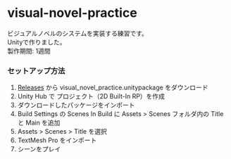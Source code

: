 # visual-novel-practice

ビジュアルノベルのシステムを実装する練習です。  
Unityで作りました。  
製作期間: 1週間

### セットアップ方法  

1. [Releases](https://github.com/shiki-saiki/visual-novel-practice/releases) から visual_novel_practice.unitypackage をダウンロード
2. Unity Hub で プロジェクト（2D Built-In RP）を作成
3. ダウンロードしたパッケージをインポート
4. Build Settings の Scenes In Build に Assets > Scenes フォルダ内の Title と Main を追加
6. Assets > Scenes > Title を選択
5. TextMesh Pro をインポート
7. シーンをプレイ
